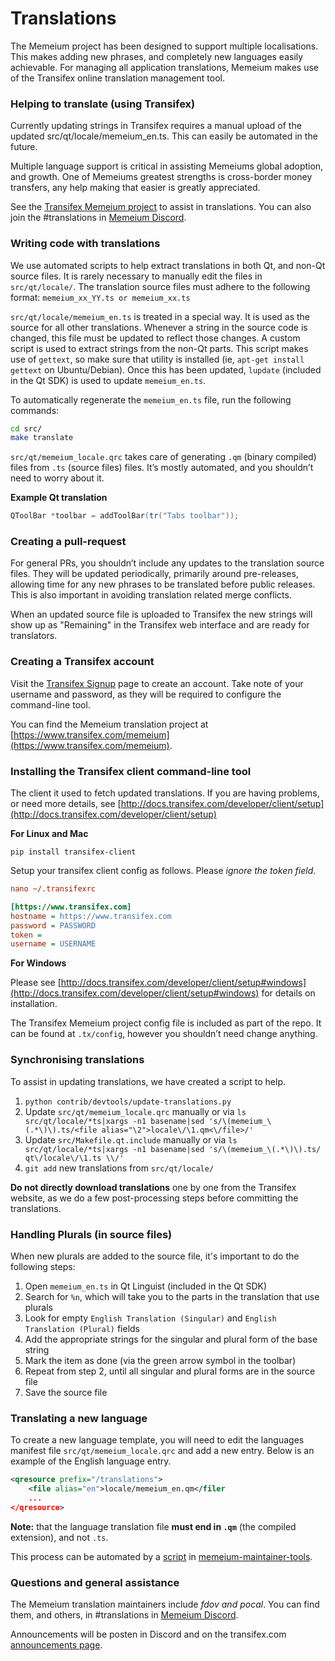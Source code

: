 Translations
============

The Memeium project has been designed to support multiple localisations. This makes adding new phrases, and completely new languages easily achievable. For managing all application translations, Memeium makes use of the Transifex online translation management tool.

### Helping to translate (using Transifex)
Currently updating strings in Transifex requires a manual upload of the updated src/qt/locale/memeium_en.ts.
This can easily be automated in the future.

Multiple language support is critical in assisting Memeiums global adoption, and growth. One of Memeiums greatest strengths is cross-border money transfers, any help making that easier is greatly appreciated.

See the [Transifex Memeium project](https://www.transifex.com/memeium) to assist in translations. You can also join the #translations in [Memeium Discord](https://discord.gg/jn6uhur).

### Writing code with translations
We use automated scripts to help extract translations in both Qt, and non-Qt source files. It is rarely necessary to manually edit the files in `src/qt/locale/`. The translation source files must adhere to the following format:
`memeium_xx_YY.ts or memeium_xx.ts`

`src/qt/locale/memeium_en.ts` is treated in a special way. It is used as the source for all other translations. Whenever a string in the source code is changed, this file must be updated to reflect those changes. A custom script is used to extract strings from the non-Qt parts. This script makes use of `gettext`, so make sure that utility is installed (ie, `apt-get install gettext` on Ubuntu/Debian). Once this has been updated, `lupdate` (included in the Qt SDK) is used to update `memeium_en.ts`.

To automatically regenerate the `memeium_en.ts` file, run the following commands:
```sh
cd src/
make translate
```

`src/qt/memeium_locale.qrc` takes care of generating `.qm` (binary compiled) files from `.ts` (source files) files. It’s mostly automated, and you shouldn’t need to worry about it.

**Example Qt translation**
```cpp
QToolBar *toolbar = addToolBar(tr("Tabs toolbar"));
```

### Creating a pull-request
For general PRs, you shouldn’t include any updates to the translation source files. They will be updated periodically, primarily around pre-releases, allowing time for any new phrases to be translated before public releases. This is also important in avoiding translation related merge conflicts.

When an updated source file is uploaded to Transifex the new strings will show up as "Remaining" in the Transifex web interface and are ready for translators.


### Creating a Transifex account
Visit the [Transifex Signup](https://www.transifex.com/signup/) page to create an account. Take note of your username and password, as they will be required to configure the command-line tool.

You can find the Memeium translation project at [https://www.transifex.com/memeium](https://www.transifex.com/memeium).

### Installing the Transifex client command-line tool
The client it used to fetch updated translations. If you are having problems, or need more details, see [http://docs.transifex.com/developer/client/setup](http://docs.transifex.com/developer/client/setup)

**For Linux and Mac**

`pip install transifex-client`

Setup your transifex client config as follows. Please *ignore the token field*.

```ini
nano ~/.transifexrc

[https://www.transifex.com]
hostname = https://www.transifex.com
password = PASSWORD
token =
username = USERNAME
```

**For Windows**

Please see [http://docs.transifex.com/developer/client/setup#windows](http://docs.transifex.com/developer/client/setup#windows) for details on installation.

The Transifex Memeium project config file is included as part of the repo. It can be found at `.tx/config`, however you shouldn’t need change anything.

### Synchronising translations
To assist in updating translations, we have created a script to help.

1. `python contrib/devtools/update-translations.py`
2. Update `src/qt/memeium_locale.qrc` manually or via
   `ls src/qt/locale/*ts|xargs -n1 basename|sed 's/\(memeium_\(.*\)\).ts/<file alias="\2">locale\/\1.qm<\/file>/'`
3. Update `src/Makefile.qt.include` manually or via
   `ls src/qt/locale/*ts|xargs -n1 basename|sed 's/\(memeium_\(.*\)\).ts/  qt\/locale\/\1.ts \\/'`
4. `git add` new translations from `src/qt/locale/`

**Do not directly download translations** one by one from the Transifex website, as we do a few post-processing steps before committing the translations.

### Handling Plurals (in source files)
When new plurals are added to the source file, it's important to do the following steps:

1. Open `memeium_en.ts` in Qt Linguist (included in the Qt SDK)
2. Search for `%n`, which will take you to the parts in the translation that use plurals
3. Look for empty `English Translation (Singular)` and `English Translation (Plural)` fields
4. Add the appropriate strings for the singular and plural form of the base string
5. Mark the item as done (via the green arrow symbol in the toolbar)
6. Repeat from step 2, until all singular and plural forms are in the source file
7. Save the source file

### Translating a new language
To create a new language template, you will need to edit the languages manifest file `src/qt/memeium_locale.qrc` and add a new entry. Below is an example of the English language entry.

```xml
<qresource prefix="/translations">
    <file alias="en">locale/memeium_en.qm</filer
    ...
</qresource>
```

**Note:** that the language translation file **must end in `.qm`** (the compiled extension), and not `.ts`.

This process can be automated by a [script](https://github.com/fdoving/memeium-maintainer-tools/blob/master/update-translations.py) in [memeium-maintainer-tools](https://github.com/fdoving/memeium-maintainer-tools/).

### Questions and general assistance
The Memeium translation maintainers include *fdov and pocal*. You can find them, and others, in #translations in [Memeium Discord](https://discord.gg/jn6uhur).

Announcements will be posten in Discord and on the transifex.com [announcements page](https://www.transifex.com/memeium/qt-translation/announcements/).
